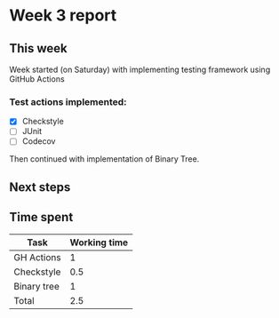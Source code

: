 # Week 3 report

## This week

Week started (on Saturday) with implementing testing framework using GitHub Actions
### Test actions implemented:
- [x] Checkstyle
- [ ] JUnit
- [ ] Codecov

Then continued with implementation of Binary Tree. 




## Next steps


## Time spent

| Task | Working time |
|------|--------------|
| GH Actions | 1 |
| Checkstyle | 0.5 |
| Binary tree | 1 |
| Total | 2.5 |
